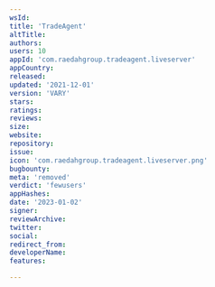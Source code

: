 ```yaml
---
wsId: 
title: 'TradeAgent'
altTitle: 
authors: 
users: 10
appId: 'com.raedahgroup.tradeagent.liveserver'
appCountry: 
released: 
updated: '2021-12-01'
version: 'VARY'
stars: 
ratings: 
reviews: 
size: 
website: 
repository: 
issue: 
icon: 'com.raedahgroup.tradeagent.liveserver.png'
bugbounty: 
meta: 'removed'
verdict: 'fewusers'
appHashes: 
date: '2023-01-02'
signer: 
reviewArchive: 
twitter: 
social: 
redirect_from: 
developerName: 
features: 

---
```


